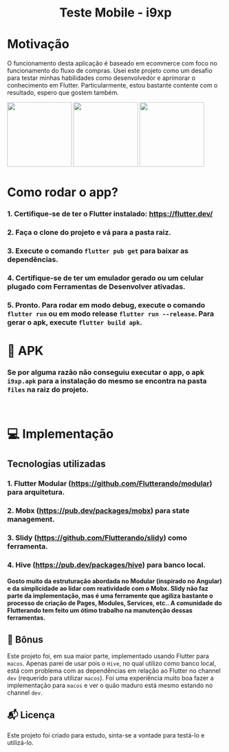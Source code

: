 <h1 align="center">
  Teste Mobile - i9xp
</h1>

# Motivação
O funcionamento desta aplicação é baseado em ecommerce com foco no funcionamento do fluxo de compras. Usei este projeto como um desafio para testar minhas habilidades como desenvolvedor e aprimorar o conhecimento em Flutter. Particularmente, estou bastante contente com o resultado, espero que gostem também.

<img src="https://github.com/joaovirgili/desafio-mobile/blob/master/files/gif_1.gif?raw=true" width="150"/>
<img src="https://github.com/joaovirgili/desafio-mobile/blob/master/files/gif_2.gif?raw=true" width="150"/>
<img src="https://github.com/joaovirgili/desafio-mobile/blob/master/files/gif_3.gif?raw=true" width="150"/>

# Como rodar o app?

### 1. Certifique-se de ter o Flutter instalado: https://flutter.dev/

### 2. Faça o clone do projeto e vá para a pasta raiz.

### 3. Execute o comando `flutter pub get` para baixar as dependências.

### 4. Certifique-se de ter um emulador gerado ou um celular plugado com Ferramentas de Desenvolver ativadas.

### 5. Pronto. Para rodar em modo debug, execute o comando `flutter run` ou em modo release `flutter run --release`. Para gerar o apk, execute `flutter build apk`.

# :rocket: APK

### Se por alguma razão não conseguiu executar o app, o apk `i9xp.apk` para a instalação do mesmo se encontra na pasta `files` na raiz do projeto.


<br>

# :computer: Implementação

## Tecnologias utilizadas

### 1. Flutter Modular (https://github.com/Flutterando/modular) para arquitetura.
### 2. Mobx (https://pub.dev/packages/mobx) para state management.
### 3. Slidy (https://github.com/Flutterando/slidy) como ferramenta. 
### 4. Hive (https://pub.dev/packages/hive) para banco local.
#### Gosto muito da estruturação abordada no Modular (inspirado no Angular) e da simplicidade ao lidar com reatividade com o Mobx. Slidy não faz parte da implementação, mas é uma ferramente que agiliza bastante o processo de criação de Pages, Modules, Services, etc.. A comunidade do Flutterando tem feito um ótimo trabalho na manutenção dessas ferramentas.

## :star_struck: Bônus
Este projeto foi, em sua maior parte, implementado usando Flutter para `macos`. Apenas parei de usar pois o `Hive`, no qual utilizo como banco local, está com problema com as dependências em relação ao Flutter no channel `dev` (requerido para utilizar `macos`). Foi uma experiência muito boa fazer a implementação para `macos` e ver o quão maduro está mesmo estando no channel `dev`.

## :mailbox_with_mail: Licença

Este projeto foi criado para estudo, sinta-se a vontade para testá-lo e utilizá-lo.
